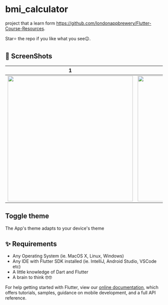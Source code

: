 # bmi_calculator


project that a learn form https://github.com/londonappbrewery/Flutter-Course-Resources.


Star⭐ the repo if you like what you see😉.


## 📸 ScreenShots


 1 | 2|
|------|-------|
|<img src="https://user-images.githubusercontent.com/44578997/126903097-9a2f083e-b038-4c44-a8a4-9405fb8c6fe2.gif" width="400">|<img src="https://user-images.githubusercontent.com/44578997/126903144-6bdd2d2c-3d9f-4bfd-9843-8abae105156d.gif" width="400">|





## Toggle theme
The App's theme adapts to your device's theme

## ✨ Requirements
* Any Operating System (ie. MacOS X, Linux, Windows)
* Any IDE with Flutter SDK installed (ie. IntelliJ, Android Studio, VSCode etc)
* A little knowledge of Dart and Flutter
* A brain to think 🤓🤓

For help getting started with Flutter, view our 
[online documentation](https://flutter.io/docs), which offers tutorials, 
samples, guidance on mobile development, and a full API reference.
